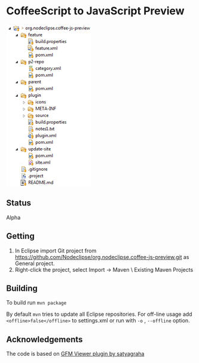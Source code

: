 
# CoffeeScript to JavaScript Preview

![folder layout overview](overview.png)


## Status

Alpha

## Getting

1. In Eclipse import Git project from https://github.com/Nodeclipse/org.nodeclipse.coffee-js-preview.git as General project.
2. Right-click the project, select Import -> Maven \ Existing Maven Projects

## Building

To build run `mvn package`

By default `mvn` tries to update all Eclipse repositories. 
For off-line usage add `<offline>false</offline>` to settings.xml or run with `-o` ,  `--offline` option.

## Acknowledgements

The code is based on [GFM Viewer plugin by satyagraha](https://github.com/satyagraha/gfm_viewer)
